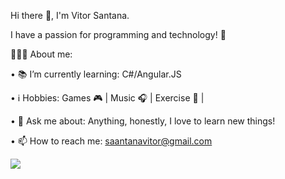 Hi there 👋, I'm Vitor Santana.


I have a passion for programming and technology! 🚀

👨🏽‍💻 About me:

• 📚 I’m currently learning: C#/Angular.JS

• ℹ️ Hobbies: Games 🎮 | Music 🎧 | Exercise 🏃 |

• 💬 Ask me about: Anything, honestly, I love to learn new things!

• 📫 How to reach me: saantanavitor@gmail.com

<a href="https://www.linkedin.com/in/vittorsantana/">
  <img src="https://img.shields.io/badge/LinkedIn-blue?style=flat&logo=linkedin&labelColor=blue" />
</a>


